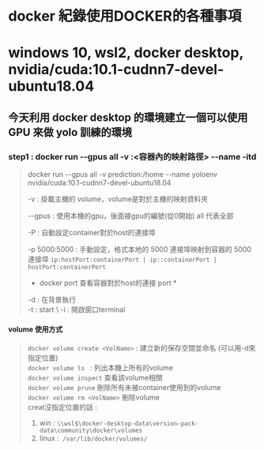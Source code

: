 # docker 紀錄使用DOCKER的各種事項  
# windows 10, wsl2, docker desktop, nvidia/cuda:10.1-cudnn7-devel-ubuntu18.04

## 今天利用 docker desktop 的環境建立一個可以使用 GPU 來做 yolo 訓練的環境 

### step1 : docker run --gpus all -v <volume name>:<容器內的映射路徑> --name <container name> -itd <image> 
> docker run --gpus all -v prediction:/home --name yoloenv nvidia/cuda:10.1-cudnn7-devel-ubuntu18.04
>
> -v : 掛載主機的 volume，volume是對於主機的映射資料夾 
>
> --gpus : 使用本機的gpu，後面接gpu的編號(從0開始) all 代表全部 
> 
> -P : 自動設定container對於host的連接埠
> 
> -p 5000:5000 : 手動設定，格式本地的 5000 連接埠映射到容器的 5000 連接埠
> `ip:hostPort:containerPort | ip::containerPort | hostPort:containerPort` 
> * docker port <container name> 查看容器對於host的連接 port *
>
> -d : 在背景執行 \
  -t : start \ 
  -i : 開啟窗口terminal 
#### volume 使用方式 
> `docker volume create <VolName>` : 建立新的保存空間並命名 (可以用-d來指定位置)\
> `docker volume ls ` : 列出本機上所有的volume\
> `docker volume inspect` <VolName> 查看該volume相關\
> `docker volume prune` 刪除所有未被container使用到的volume\
> `docker volume rm <VolName>` 刪除volume\
> creat沒指定位置的話 : 
> 1. win : `\\wsl$\docker-desktop-data\version-pack-data\community\docker\volumes`
> 2. linux :` /var/lib/docker/volumes/`
